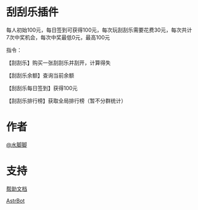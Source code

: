 
# 刮刮乐插件
每人初始100元，每日签到可获得100元，每次玩刮刮乐需要花费30元，每次共计7次中奖机会，每次中奖最低0元，最高100元

指令：

【刮刮乐】购买一张刮刮乐并刮开，计算得失       

【刮刮乐余额】查询当前余额 

【刮刮乐每日签到】获得100元

【刮刮乐排行榜】获取全局排行榜（暂不分群统计）


# 作者
[@水脚脚](https://github.com/waterfeet)

# 支持

[帮助文档](https://astrbot.soulter.top/dev/plugin.html)

[AstrBot](https://github.com/Soulter/AstrBot)

